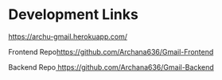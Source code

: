 <h1 align="left">Development Links</h1>

<p dir="auto"><a href="https://archu-gmail.herokuapp.com/">https://archu-gmail.herokuapp.com/</a></p>




<p dir="auto">Frontend Repo<a href="https://github.com/Archana636/Gmail-Frontend">https://github.com/Archana636/Gmail-Frontend</a></p>
<p dir="auto">Backend Repo<a href="https://github.com/Archana636/Gmail-Backend"> https://github.com/Archana636/Gmail-Backend</a></p>

